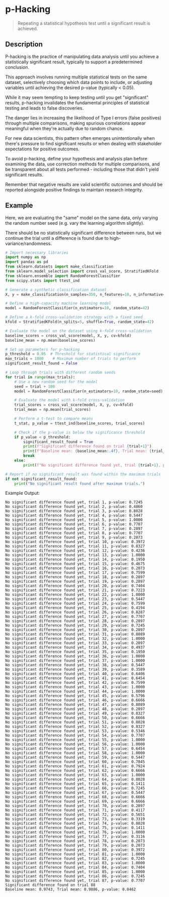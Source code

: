 # p-Hacking

> Repeating a statistical hypothesis test until a significant result is achieved.

## Description

P-hacking is the practice of manipulating data analysis until you achieve a statistically significant result, typically to support a predetermined conclusion.

This approach involves running multiple statistical tests on the same dataset, selectively choosing which data points to include, or adjusting variables until achieving the desired p-value (typically < 0.05).

While it may seem tempting to keep testing until you get "significant" results, p-hacking invalidates the fundamental principles of statistical testing and leads to false discoveries.

The danger lies in increasing the likelihood of Type I errors (false positives) through multiple comparisons, making spurious correlations appear meaningful when they're actually due to random chance.

For new data scientists, this pattern often emerges unintentionally when there's pressure to find significant results or when dealing with stakeholder expectations for positive outcomes.

To avoid p-hacking, define your hypothesis and analysis plan before examining the data, use correction methods for multiple comparisons, and be transparent about all tests performed - including those that didn't yield significant results.

Remember that negative results are valid scientific outcomes and should be reported alongside positive findings to maintain research integrity.

## Example

Here, we are evaluating the "same" model on the same data, only varying the random number seed (e.g. vary the learning algorithm slightly).

There should be no statistically significant difference between runs, but we continue the trial until a difference is found due to high-variance/randomness.

```python
# Import necessary libraries
import numpy as np
import pandas as pd
from sklearn.datasets import make_classification
from sklearn.model_selection import cross_val_score, StratifiedKFold
from sklearn.ensemble import RandomForestClassifier
from scipy.stats import ttest_ind

# Generate a synthetic classification dataset
X, y = make_classification(n_samples=350, n_features=10, n_informative=2, n_redundant=8, random_state=42)

# Define a high-capacity machine learning model
model = RandomForestClassifier(n_estimators=10, random_state=42)

# Define a k-fold cross-validation strategy with a fixed seed
kfold = StratifiedKFold(n_splits=5, shuffle=True, random_state=42)

# Evaluate the model on the dataset using k-fold cross-validation
baseline_scores = cross_val_score(model, X, y, cv=kfold)
baseline_mean = np.mean(baseline_scores)

# Set up parameters for p-hacking
p_threshold = 0.05  # Threshold for statistical significance
max_trials = 1000    # Maximum number of trials to perform
significant_result_found = False

# Loop through trials with different random seeds
for trial in range(max_trials):
    # Use a new random seed for the model
    seed = trial + 100
    model = RandomForestClassifier(n_estimators=10, random_state=seed)

    # Evaluate the model with k-fold cross-validation
    trial_scores = cross_val_score(model, X, y, cv=kfold)
    trial_mean = np.mean(trial_scores)

    # Perform a t-test to compare means
    t_stat, p_value = ttest_ind(baseline_scores, trial_scores)

    # Check if the p-value is below the significance threshold
    if p_value < p_threshold:
        significant_result_found = True
        print(f"Significant difference found on trial {trial+1}")
        print(f"Baseline mean: {baseline_mean:.4f}, Trial mean: {trial_mean:.4f}, p-value: {p_value:.4f}")
        break
    else:
        print(f"No significant difference found yet, trial {trial+1}, p-value: {p_value:.4f}")

# Report if no significant result was found within the maximum trials
if not significant_result_found:
    print("No significant result found after maximum trials.")
```

Example Output:

```text
No significant difference found yet, trial 1, p-value: 0.7245
No significant difference found yet, trial 2, p-value: 0.4860
No significant difference found yet, trial 3, p-value: 0.8028
No significant difference found yet, trial 4, p-value: 0.5447
No significant difference found yet, trial 5, p-value: 1.0000
No significant difference found yet, trial 6, p-value: 0.7707
No significant difference found yet, trial 7, p-value: 0.2897
No significant difference found yet, trial 8, p-value: 0.7707
No significant difference found yet, trial 9, p-value: 0.2073
No significant difference found yet, trial 10, p-value: 0.3972
No significant difference found yet, trial 11, p-value: 0.8327
No significant difference found yet, trial 12, p-value: 0.4236
No significant difference found yet, trial 13, p-value: 1.0000
No significant difference found yet, trial 14, p-value: 0.1950
No significant difference found yet, trial 15, p-value: 0.4675
No significant difference found yet, trial 16, p-value: 0.2073
No significant difference found yet, trial 17, p-value: 0.7599
No significant difference found yet, trial 18, p-value: 0.2897
No significant difference found yet, trial 19, p-value: 0.2897
No significant difference found yet, trial 20, p-value: 0.7404
No significant difference found yet, trial 21, p-value: 0.7223
No significant difference found yet, trial 22, p-value: 1.0000
No significant difference found yet, trial 23, p-value: 0.5447
No significant difference found yet, trial 24, p-value: 0.7599
No significant difference found yet, trial 25, p-value: 0.4194
No significant difference found yet, trial 26, p-value: 0.8287
No significant difference found yet, trial 27, p-value: 0.7707
No significant difference found yet, trial 28, p-value: 0.2897
No significant difference found yet, trial 29, p-value: 0.7245
No significant difference found yet, trial 30, p-value: 0.2897
No significant difference found yet, trial 31, p-value: 0.8089
No significant difference found yet, trial 32, p-value: 1.0000
No significant difference found yet, trial 33, p-value: 0.2897
No significant difference found yet, trial 34, p-value: 0.4937
No significant difference found yet, trial 35, p-value: 0.1950
No significant difference found yet, trial 36, p-value: 1.0000
No significant difference found yet, trial 37, p-value: 1.0000
No significant difference found yet, trial 38, p-value: 0.5447
No significant difference found yet, trial 39, p-value: 0.3589
No significant difference found yet, trial 40, p-value: 0.6406
No significant difference found yet, trial 41, p-value: 0.6454
No significant difference found yet, trial 42, p-value: 0.7599
No significant difference found yet, trial 43, p-value: 1.0000
No significant difference found yet, trial 44, p-value: 1.0000
No significant difference found yet, trial 45, p-value: 0.5796
No significant difference found yet, trial 46, p-value: 0.6666
No significant difference found yet, trial 47, p-value: 0.8089
No significant difference found yet, trial 48, p-value: 0.2897
No significant difference found yet, trial 49, p-value: 0.8327
No significant difference found yet, trial 50, p-value: 0.6666
No significant difference found yet, trial 51, p-value: 0.8028
No significant difference found yet, trial 52, p-value: 0.8327
No significant difference found yet, trial 53, p-value: 0.5346
No significant difference found yet, trial 54, p-value: 0.7707
No significant difference found yet, trial 55, p-value: 1.0000
No significant difference found yet, trial 56, p-value: 1.0000
No significant difference found yet, trial 57, p-value: 0.6454
No significant difference found yet, trial 58, p-value: 1.0000
No significant difference found yet, trial 59, p-value: 0.5447
No significant difference found yet, trial 60, p-value: 0.7845
No significant difference found yet, trial 61, p-value: 0.7924
No significant difference found yet, trial 62, p-value: 0.6666
No significant difference found yet, trial 63, p-value: 1.0000
No significant difference found yet, trial 64, p-value: 0.8028
No significant difference found yet, trial 65, p-value: 0.1411
No significant difference found yet, trial 66, p-value: 0.7245
No significant difference found yet, trial 67, p-value: 0.5447
No significant difference found yet, trial 68, p-value: 0.6666
No significant difference found yet, trial 69, p-value: 0.6666
No significant difference found yet, trial 70, p-value: 0.2897
No significant difference found yet, trial 71, p-value: 0.4117
No significant difference found yet, trial 72, p-value: 0.5651
No significant difference found yet, trial 73, p-value: 0.3319
No significant difference found yet, trial 74, p-value: 0.8028
No significant difference found yet, trial 75, p-value: 0.1411
No significant difference found yet, trial 76, p-value: 1.0000
No significant difference found yet, trial 77, p-value: 0.3116
No significant difference found yet, trial 78, p-value: 0.2073
No significant difference found yet, trial 79, p-value: 0.2073
No significant difference found yet, trial 80, p-value: 0.3972
No significant difference found yet, trial 81, p-value: 1.0000
No significant difference found yet, trial 82, p-value: 0.7245
No significant difference found yet, trial 83, p-value: 1.0000
No significant difference found yet, trial 84, p-value: 0.7404
No significant difference found yet, trial 85, p-value: 1.0000
No significant difference found yet, trial 86, p-value: 0.7245
No significant difference found yet, trial 87, p-value: 0.7707
Significant difference found on trial 88
Baseline mean: 0.9743, Trial mean: 0.9886, p-value: 0.0462
```